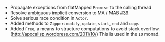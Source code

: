 * Propagate exceptions from flatMapped `Promise` to the calling thread
* Resolve ambiguous implicit conversion to MA / MAB [#39](https://github.com/scalaz/scalaz/issues/39)
* Solve serious race condition in `Actor`.
* Added methods to `Zipper`: `modify`, `update`, `start`, `end` and `copy`.
* Added `Free`, a means to structure computations to avoid stack overflow. (http://apocalisp.wordpress.com/2011/10/)
  This is used in the `IO` monad.